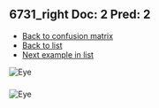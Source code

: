 ## 6731_right Doc: 2 Pred: 2
- [Back to confusion matrix](https://github.com/juliandewit/kaggle_retinopathy/blob/master/matrix.md)
- [Back to list](https://github.com/juliandewit/kaggle_retinopathy/blob/master/lists/22/list.md)
- [Next example in list](https://github.com/juliandewit/kaggle_retinopathy/blob/master/lists/22/67/6765_left.md)

![Eye](https://retinopaty.blob.core.windows.net/size1024/6731_right_2.jpeg)

### 

![Eye]()
